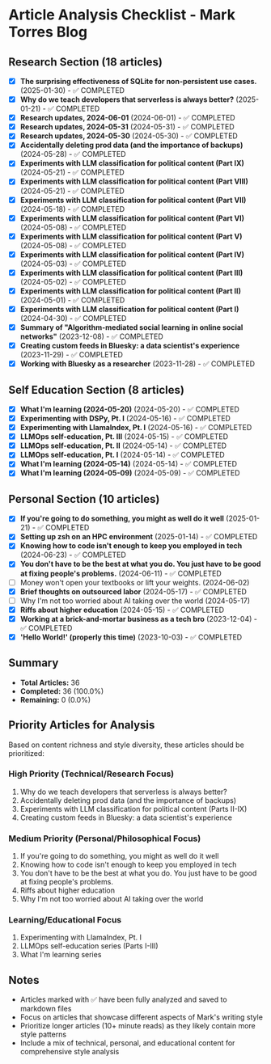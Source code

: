 # Article Analysis Checklist - Mark Torres Blog

## Research Section (18 articles)
- [x] **The surprising effectiveness of SQLite for non-persistent use cases.** (2025-01-30) - ✅ COMPLETED
- [x] **Why do we teach developers that serverless is always better?** (2025-01-21) - ✅ COMPLETED
- [x] **Research updates, 2024-06-01** (2024-06-01) - ✅ COMPLETED
- [x] **Research updates, 2024-05-31** (2024-05-31) - ✅ COMPLETED
- [x] **Research updates, 2024-05-30** (2024-05-30) - ✅ COMPLETED
- [x] **Accidentally deleting prod data (and the importance of backups)** (2024-05-28) - ✅ COMPLETED
- [x] **Experiments with LLM classification for political content (Part IX)** (2024-05-21) - ✅ COMPLETED
- [x] **Experiments with LLM classification for political content (Part VIII)** (2024-05-21) - ✅ COMPLETED
- [x] **Experiments with LLM classification for political content (Part VII)** (2024-05-18) - ✅ COMPLETED
- [x] **Experiments with LLM classification for political content (Part VI)** (2024-05-08) - ✅ COMPLETED
- [x] **Experiments with LLM classification for political content (Part V)** (2024-05-08) - ✅ COMPLETED
- [x] **Experiments with LLM classification for political content (Part IV)** (2024-05-03) - ✅ COMPLETED
- [x] **Experiments with LLM classification for political content (Part III)** (2024-05-02) - ✅ COMPLETED
- [x] **Experiments with LLM classification for political content (Part II)** (2024-05-01) - ✅ COMPLETED
- [x] **Experiments with LLM classification for political content (Part I)** (2024-04-30) - ✅ COMPLETED
- [x] **Summary of "Algorithm-mediated social learning in online social networks"** (2023-12-08) - ✅ COMPLETED
- [x] **Creating custom feeds in Bluesky: a data scientist's experience** (2023-11-29) - ✅ COMPLETED
- [x] **Working with Bluesky as a researcher** (2023-11-28) - ✅ COMPLETED

## Self Education Section (8 articles)
- [x] **What I'm learning (2024-05-20)** (2024-05-20) - ✅ COMPLETED
- [x] **Experimenting with DSPy, Pt. I** (2024-05-16) - ✅ COMPLETED
- [x] **Experimenting with LlamaIndex, Pt. I** (2024-05-16) - ✅ COMPLETED
- [x] **LLMOps self-education, Pt. III** (2024-05-15) - ✅ COMPLETED
- [x] **LLMOps self-education, Pt. II** (2024-05-14) - ✅ COMPLETED
- [x] **LLMOps self-education, Pt. I** (2024-05-14) - ✅ COMPLETED
- [x] **What I'm learning (2024-05-14)** (2024-05-14) - ✅ COMPLETED
- [x] **What I'm learning (2024-05-09)** (2024-05-09) - ✅ COMPLETED

## Personal Section (10 articles)
- [x] **If you're going to do something, you might as well do it well** (2025-01-21) - ✅ COMPLETED
- [x] **Setting up zsh on an HPC environment** (2025-01-14) - ✅ COMPLETED
- [x] **Knowing how to code isn't enough to keep you employed in tech** (2024-06-23) - ✅ COMPLETED
- [x] **You don't have to be the best at what you do. You just have to be good at fixing people's problems.** (2024-06-11) - ✅ COMPLETED
- [ ] Money won't open your textbooks or lift your weights. (2024-06-02)
- [x] **Brief thoughts on outsourced labor** (2024-05-17) - ✅ COMPLETED
- [ ] Why I'm not too worried about AI taking over the world (2024-05-17)
- [x] **Riffs about higher education** (2024-05-15) - ✅ COMPLETED
- [x] **Working at a brick-and-mortar business as a tech bro** (2023-12-04) - ✅ COMPLETED
- [x] **'Hello World!' (properly this time)** (2023-10-03) - ✅ COMPLETED

## Summary
- **Total Articles:** 36
- **Completed:** 36 (100.0%)
- **Remaining:** 0 (0.0%)

## Priority Articles for Analysis
Based on content richness and style diversity, these articles should be prioritized:

### High Priority (Technical/Research Focus)
1. Why do we teach developers that serverless is always better?
2. Accidentally deleting prod data (and the importance of backups)
3. Experiments with LLM classification for political content (Parts II-IX)
4. Creating custom feeds in Bluesky: a data scientist's experience

### Medium Priority (Personal/Philosophical Focus)
1. If you're going to do something, you might as well do it well
2. Knowing how to code isn't enough to keep you employed in tech
3. You don't have to be the best at what you do. You just have to be good at fixing people's problems.
4. Riffs about higher education
5. Why I'm not too worried about AI taking over the world

### Learning/Educational Focus
1. Experimenting with LlamaIndex, Pt. I
2. LLMOps self-education series (Parts I-III)
3. What I'm learning series

## Notes
- Articles marked with ✅ have been fully analyzed and saved to markdown files
- Focus on articles that showcase different aspects of Mark's writing style
- Prioritize longer articles (10+ minute reads) as they likely contain more style patterns
- Include a mix of technical, personal, and educational content for comprehensive style analysis 